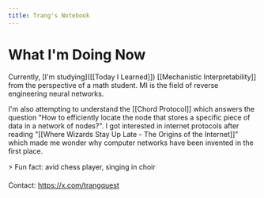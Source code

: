 ```yaml
---
title: Trang's Notebook
---
```


# What I'm Doing Now

Currently, [I'm studying]([[Today I Learned]]) [[Mechanistic Interpretability]] from the perspective of a math student. MI is the field of reverse engineering neural networks.

I'm also attempting to understand the [[Chord Protocol]] which answers the question "How to efficiently locate the node that stores a specific piece of data in a network of nodes?". I got interested in internet protocols after reading "[[Where Wizards Stay Up Late - The Origins of the Internet]]" which made me wonder why computer networks have been invented in the first place.

⚡ Fun fact: avid chess player, singing in choir

Contact: https://x.com/trangquest
